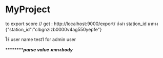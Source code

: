 # MyProject


to export score //
get : http://localhost:9000/export/
ส่งค่า station_id มาทาง <body>
  {"station_id":"clbgnzizb0000v4ag550yepfe"}
  
  
ใช้ user name test1 for admin user
  
  
  
 ***************parse value มาทาง body*******
 
 
